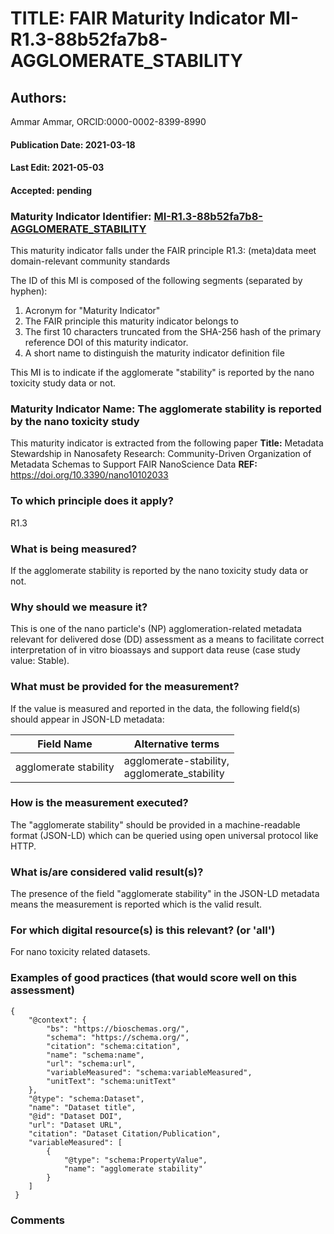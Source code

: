 # TITLE: FAIR Maturity Indicator MI-R1.3-88b52fa7b8-AGGLOMERATE_STABILITY

## Authors: 
Ammar Ammar, ORCID:0000-0002-8399-8990

#### Publication Date: 2021-03-18
#### Last Edit: 2021-05-03
#### Accepted: pending

### Maturity Indicator Identifier: [MI-R1.3-88b52fa7b8-AGGLOMERATE_STABILITY](https://w3id.org/fair/maturity_indicator/terms/Gen2/MI-R1.3-88b52fa7b8-AGGLOMERATE_STABILITY)

This maturity indicator falls under the FAIR principle R1.3:
(meta)data meet domain-relevant community standards

The ID of this MI is composed of the following segments (separated by hyphen):
1. Acronym for "Maturity Indicator"
1. The FAIR principle this maturity indicator belongs to
1. The first 10 characters truncated from the SHA-256 hash of the primary reference DOI of this maturity indicator.
1. A short name to distinguish the maturity indicator definition file

This MI is to indicate if the agglomerate "stability" is reported by the nano toxicity study data or not.

### Maturity Indicator Name:  The agglomerate stability is reported by the nano toxicity study

This maturity indicator is extracted from the following paper 
**Title:** Metadata Stewardship in Nanosafety Research: Community-Driven Organization of Metadata Schemas to Support FAIR NanoScience Data
**REF:** https://doi.org/10.3390/nano10102033

### To which principle does it apply?  
R1.3

### What is being measured?
If the agglomerate stability is reported by the nano toxicity study data or not.

### Why should we measure it?
This is one of the nano particle's (NP) agglomeration-related metadata relevant for delivered dose (DD)
assessment as a means to facilitate correct interpretation of in vitro bioassays and support data reuse (case study value: Stable).

### What must be provided for the measurement?
If the value is measured and reported in the data, the following field(s) should appear in JSON-LD metadata: 

| Field Name              | Alternative terms                                 |
| ----------------------- | ------------------------------------------------- |
| agglomerate stability   | agglomerate-stability,<br>agglomerate_stability   |

### How is the measurement executed?
The "agglomerate stability" should be provided in a machine-readable format (JSON-LD) which can be queried using open universal protocol like HTTP.

### What is/are considered valid result(s)?
The presence of the field "agglomerate stability" in the JSON-LD metadata means the measurement is reported which is the valid result.

### For which digital resource(s) is this relevant? (or 'all')
For nano toxicity related datasets.  

### Examples of good practices (that would score well on this assessment)
```{json}
{
 	"@context": {
 		"bs": "https://bioschemas.org/",
 		"schema": "https://schema.org/",
 		"citation": "schema:citation",
 		"name": "schema:name",
 		"url": "schema:url",
 		"variableMeasured": "schema:variableMeasured",
 		"unitText": "schema:unitText"
 	},
 	"@type": "schema:Dataset",
 	"name": "Dataset title",
 	"@id": "Dataset DOI",
 	"url": "Dataset URL",
 	"citation": "Dataset Citation/Publication",
 	"variableMeasured": [
 		{
 			"@type": "schema:PropertyValue",
 			"name": "agglomerate stability"
 		}
 	]
 }
```

### Comments


